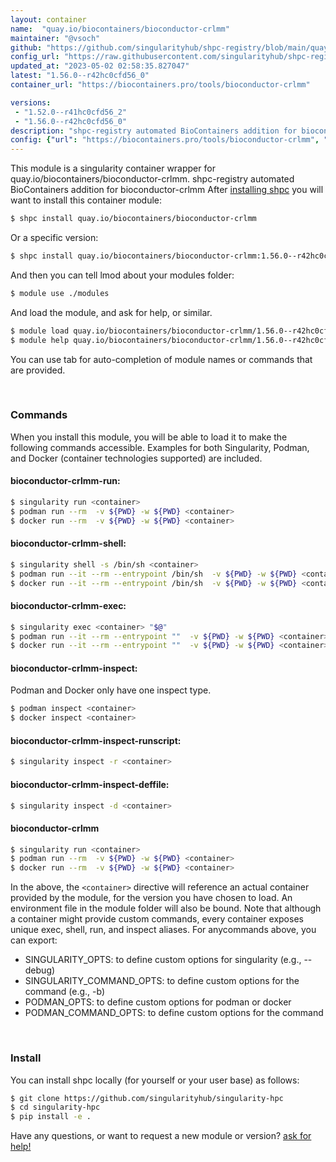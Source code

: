 ```yaml
---
layout: container
name:  "quay.io/biocontainers/bioconductor-crlmm"
maintainer: "@vsoch"
github: "https://github.com/singularityhub/shpc-registry/blob/main/quay.io/biocontainers/bioconductor-crlmm/container.yaml"
config_url: "https://raw.githubusercontent.com/singularityhub/shpc-registry/main/quay.io/biocontainers/bioconductor-crlmm/container.yaml"
updated_at: "2023-05-02 02:58:35.827047"
latest: "1.56.0--r42hc0cfd56_0"
container_url: "https://biocontainers.pro/tools/bioconductor-crlmm"

versions:
 - "1.52.0--r41hc0cfd56_2"
 - "1.56.0--r42hc0cfd56_0"
description: "shpc-registry automated BioContainers addition for bioconductor-crlmm"
config: {"url": "https://biocontainers.pro/tools/bioconductor-crlmm", "maintainer": "@vsoch", "description": "shpc-registry automated BioContainers addition for bioconductor-crlmm", "latest": {"1.56.0--r42hc0cfd56_0": "sha256:9fc9b85f76eead221ced7fa7da15c65cae123d9a30d9d53a3f4257891454fea5"}, "tags": {"1.52.0--r41hc0cfd56_2": "sha256:8f55a6dd6b6f55ee172c2f84c64300835a59ca469cd645cc8316086c114a19a8", "1.56.0--r42hc0cfd56_0": "sha256:9fc9b85f76eead221ced7fa7da15c65cae123d9a30d9d53a3f4257891454fea5"}, "docker": "quay.io/biocontainers/bioconductor-crlmm"}
---
```


This module is a singularity container wrapper for quay.io/biocontainers/bioconductor-crlmm.
shpc-registry automated BioContainers addition for bioconductor-crlmm
After [installing shpc](#install) you will want to install this container module:


```bash
$ shpc install quay.io/biocontainers/bioconductor-crlmm
```

Or a specific version:

```bash
$ shpc install quay.io/biocontainers/bioconductor-crlmm:1.56.0--r42hc0cfd56_0
```

And then you can tell lmod about your modules folder:

```bash
$ module use ./modules
```

And load the module, and ask for help, or similar.

```bash
$ module load quay.io/biocontainers/bioconductor-crlmm/1.56.0--r42hc0cfd56_0
$ module help quay.io/biocontainers/bioconductor-crlmm/1.56.0--r42hc0cfd56_0
```

You can use tab for auto-completion of module names or commands that are provided.

<br>

### Commands

When you install this module, you will be able to load it to make the following commands accessible.
Examples for both Singularity, Podman, and Docker (container technologies supported) are included.

#### bioconductor-crlmm-run:

```bash
$ singularity run <container>
$ podman run --rm  -v ${PWD} -w ${PWD} <container>
$ docker run --rm  -v ${PWD} -w ${PWD} <container>
```

#### bioconductor-crlmm-shell:

```bash
$ singularity shell -s /bin/sh <container>
$ podman run --it --rm --entrypoint /bin/sh  -v ${PWD} -w ${PWD} <container>
$ docker run --it --rm --entrypoint /bin/sh  -v ${PWD} -w ${PWD} <container>
```

#### bioconductor-crlmm-exec:

```bash
$ singularity exec <container> "$@"
$ podman run --it --rm --entrypoint ""  -v ${PWD} -w ${PWD} <container> "$@"
$ docker run --it --rm --entrypoint ""  -v ${PWD} -w ${PWD} <container> "$@"
```

#### bioconductor-crlmm-inspect:

Podman and Docker only have one inspect type.

```bash
$ podman inspect <container>
$ docker inspect <container>
```

#### bioconductor-crlmm-inspect-runscript:

```bash
$ singularity inspect -r <container>
```

#### bioconductor-crlmm-inspect-deffile:

```bash
$ singularity inspect -d <container>
```



#### bioconductor-crlmm

```bash
$ singularity run <container>
$ podman run --rm  -v ${PWD} -w ${PWD} <container>
$ docker run --rm  -v ${PWD} -w ${PWD} <container>
```


In the above, the `<container>` directive will reference an actual container provided
by the module, for the version you have chosen to load. An environment file in the
module folder will also be bound. Note that although a container
might provide custom commands, every container exposes unique exec, shell, run, and
inspect aliases. For anycommands above, you can export:

 - SINGULARITY_OPTS: to define custom options for singularity (e.g., --debug)
 - SINGULARITY_COMMAND_OPTS: to define custom options for the command (e.g., -b)
 - PODMAN_OPTS: to define custom options for podman or docker
 - PODMAN_COMMAND_OPTS: to define custom options for the command

<br>

### Install

You can install shpc locally (for yourself or your user base) as follows:

```bash
$ git clone https://github.com/singularityhub/singularity-hpc
$ cd singularity-hpc
$ pip install -e .
```

Have any questions, or want to request a new module or version? [ask for help!](https://github.com/singularityhub/singularity-hpc/issues)